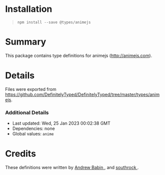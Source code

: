 # Installation
> `npm install --save @types/animejs`

# Summary
This package contains type definitions for animejs (http://animejs.com).

# Details
Files were exported from https://github.com/DefinitelyTyped/DefinitelyTyped/tree/master/types/animejs.

### Additional Details
 * Last updated: Wed, 25 Jan 2023 00:02:38 GMT
 * Dependencies: none
 * Global values: `anime`

# Credits
These definitions were written by [Andrew Babin    ](https://github.com/A-Babin), and [southrock        ](https://github.com/southrock).
